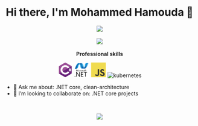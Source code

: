 <h1 align="center">Hi there, I'm Mohammed Hamouda 👋</h1>

<p align="center">
 <a href="https://www.linkedin.com/in/mohamed-hamouda-57473a1a4/" target="_blank">
  <img src="https://img.icons8.com/fluent/48/000000/linkedin.png" />
 </a>
 <p align="center">
 <a href="https://twitter.com/MhmdSHamouda1" target="_blank">
  <img src="https://img.icons8.com/fluent/48/000000/twitter.png" />
 </a>
</p>

<p align="center"> 
 <strong>
  Professional skills
  </strong>
</p>

<p align="center"> 
  <img src="https://raw.githubusercontent.com/devicons/devicon/master/icons/csharp/csharp-original.svg" alt="csharp" width="40" height="40" />
  <img src="https://raw.githubusercontent.com/devicons/devicon/master/icons/dot-net/dot-net-original-wordmark.svg" alt="dotnet" width="40" height="40" />
  <img src="https://raw.githubusercontent.com/devicons/devicon/master/icons/javascript/javascript-original.svg" alt="javascript" width="40" height="40" />
<!--   <img src="https://raw.githubusercontent.com/devicons/devicon/master/icons/typescript/typescript-original.svg" alt="typescript" width="40" height="40" /> -->
<!--   <img src="https://raw.githubusercontent.com/devicons/devicon/master/icons/docker/docker-original-wordmark.svg" alt="docker" width="40" height="40" /> -->
  <img src="https://img.icons8.com/color/48/000000/kubernetes.png" alt="kubernetes" width="43" height="43" />
<!--   <img src="https://raw.githubusercontent.com/devicons/devicon/master/icons/angularjs/angularjs-plain.svg" alt="angular" width="40" height="40" /> -->
</p>


- 💬 Ask me about: .NET core, clean-architecture
- 👯 I’m looking to collaborate on: .NET core projects


</br>

<p align="center">
 <a href="#" alt="Mohamed Hamouda github stats">
  <img src="https://github-readme-stats.vercel.app/api?username=mhmd16-ha&theme=tokyonight&show_icons=true" />
 </a>
</p>
